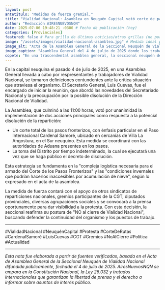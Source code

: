 ```yaml
---
layout: post
antetitulo: "Medidas de fuerza gremial."
title: "Vialidad Nacional: Asamblea en Neuquén Capital votó corte de pasos y toma de distrito ante posible disolución de la Dirección Nacional de Vialidad."
author: "Redacción AIRESNUEVOSNQN"
date: 2025-07-06 19:48:21 -0300 # Fecha de publicación (hoy)
categories: [Provinciales]
featured: false # Para grilla de últimas noticias/otras grillas (no portada principal)
image: "/assets/images/vialidad-nacional-asamblea.jpg" # Medida ideal para Otras Grillas: 400px de ancho por 225px de alto (proporción 16:9)
image_alt: "Acta de la Asamblea General de la Seccional Neuquén de Vialidad Nacional con múltiples firmas."
image_caption: "Asamblea General del 4 de julio de 2025 donde los trabajadores de Vialidad Nacional definieron medidas de fuerza."
copete: "En una trascendental asamblea general, la seccional neuquén de Vialidad Nacional, definió este pasado 4 de julio de 2025, medidas de fuerza contundentes. Ante la inminente aprobación de un decreto que disolvería la Dirección Nacional de Vialidad, el gremio votó por unanimidad un corte total de pasos fronterizos y la toma por tiempo indeterminado del Distrito, en rechazo al cierre de la repartición."
---
```


En la capital neuquina el pasado 4 de julio de 2025, en una Asamblea General llevada a cabo por respresentantes y trabajadores de Vialidad Nacional, se tomaron definiciones contundentes ante la crítica situación que atraviesa el organismo. El Secretario General, Luis Cuevas, fue el encargado de iniciar la reunión, que abordó las novedades del Secretariado Nacional y la preocupación por la posible disolución de la Dirección Nacional de Vialidad.

La Asamblea, que culminó a las 11:00 horas, votó por unanimidad la implementación de dos acciones principales como respuesta a la potencial disolución de la repartición:

* Un corte total de los pasos fronterizos, con énfasis particular en el Paso Internacional Cardenal Samoré, ubicado en cercanías de Villa La Angostura, en el Sur neuquino. Esta medida se coordinará con las autoridades de Aduana presentes en los pasos.
* La toma del Distrito por tiempo indeterminado, la cual se ejecutará una vez que se haga público el decreto de disolución.

Esta estrategia se fundamenta en la "compleja logística necesaria para el armado del Corte de los Pasos Fronterizos" y las "condiciones invernales que podrían hacerlos inaccesibles por acumulación de nieve", según lo expresado en el acta de la asamblea.

La medida de fuerza contará con el apoyo de otros sindicatos de reparticiones nacionales, gremios participantes de la CGT, diputados provinciales, diversas agrupaciones sociales y se convocará a la prensa oportunamente para dar visibilidad a la protesta. Con esta decisión, la seccional reafirma su postura de "NO al cierre de Vialidad Nacional", buscando defender la continuidad del organismo y los puestos de trabajo.

---
#VialidadNacional #NeuquénCapital #Protesta #CorteDeRutas #CardenalSamoré #LuisCuevas #CGT #Gremios #NoAlCierre #Política #Actualidad

---
*Esta nota fue elaborada a partir de fuentes verificadas, basada en el Acta de Asamblea General de la Seccional Neuquén de Vialidad Nacional difundida públicamente, fechada el 4 de julio de 2025. AiresNuevosNQN se ampara en la Constitución Nacional, la Ley 26.032 y tratados internacionales que garantizan la libertad de prensa y el derecho a informar sobre asuntos de interés público.*